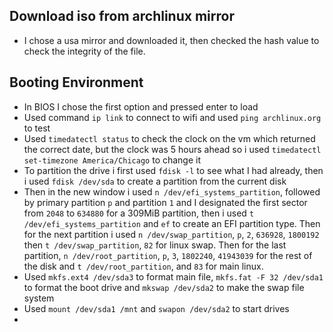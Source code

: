 ## Download iso from archlinux mirror
* I chose a usa mirror and downloaded it, then checked the hash value to check the integrity of the file.

## Booting Environment
- In BIOS I chose the first option and pressed enter to load
- Used command `ip link` to connect to wifi and used `ping archlinux.org` to test
- Used `timedatectl status` to check the clock on the vm which returned the correct date, but the clock was 5 hours ahead so i used `timedatectl set-timezone America/Chicago` to change it
- To partition the drive i first used `fdisk -l` to see what I had already, then i used `fdisk /dev/sda` to create a partition from the current disk
- Then in the new window i used `n /dev/efi_systems_partition`, followed by primary partition `p` and partition `1` and I designated the first sector from `2048` to `634880` for a 309MiB partition, then i used `t /dev/efi_systems_partition` and `ef` to create an EFI partition type. Then for the next partition i used `n /dev/swap_partition`, `p`, `2`, `636928`, `1800192` then `t /dev/swap_partition`, `82` for linux swap. Then for the last partition, `n /dev/root_partition`, `p`, `3`, `1802240`, `41943039` for the rest of the disk and `t /dev/root_partition`, and `83` for main linux.
- Used `mkfs.ext4 /dev/sda3` to format main file, `mkfs.fat -F 32 /dev/sda1` to format the boot drive and `mkswap /dev/sda2` to make the swap file system
- Used `mount /dev/sda1 /mnt` and `swapon /dev/sda2` to start drives
- 